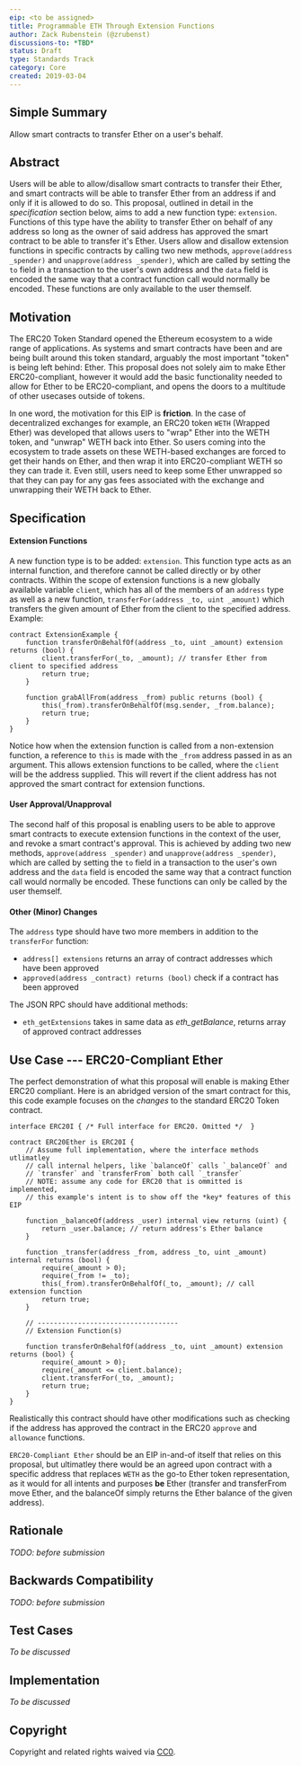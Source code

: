 ```yaml
---
eip: <to be assigned>
title: Programmable ETH Through Extension Functions
author: Zack Rubenstein (@zrubenst)
discussions-to: *TBD*
status: Draft
type: Standards Track
category: Core
created: 2019-03-04
---
```


## Simple Summary
Allow smart contracts to transfer Ether on a user's behalf.

## Abstract
Users will be able to allow/disallow smart contracts to transfer their Ether, and smart contracts will be able to transfer Ether from an address if and only if it is allowed to do so. This proposal, outlined in detail in the *specification* section below, aims to add a new function type: `extension`. Functions of this type have the ability to transfer Ether on behalf of any address so long as the owner of said address has approved the smart contract to be able to transfer it's Ether. Users allow and disallow extension functions in specific contracts by calling two new methods, `approve(address _spender)` and `unapprove(address _spender)`, which are called by setting the `to` field in a transaction to the user's own address and the `data` field is encoded the same way that a contract function call would normally be encoded. These functions are only available to the user themself.

## Motivation
The ERC20 Token Standard opened the Ethereum ecosystem to a wide range of applications. As systems and smart contracts have been and are being built around this token standard, arguably the most important "token" is being left behind: Ether. This proposal does not solely aim to make Ether ERC20-compliant, however it would add the basic functionality needed to allow for Ether to be ERC20-compliant, and opens the doors to a multitude of other usecases outside of tokens.

In one word, the motivation for this EIP is **friction**. In the case of decentralized exchanges for example, an ERC20 token `WETH` (Wrapped Ether) was developed that allows users to "wrap" Ether into the WETH token, and "unwrap" WETH back into Ether. So users coming into the ecosystem to trade assets on these WETH-based exchanges are forced to get their hands on Ether, and then wrap it into ERC20-compliant WETH so they can trade it. Even still, users need to keep some Ether unwrapped so that they can pay for any gas fees associated with the exchange and unwrapping their WETH back to Ether.

## Specification

#### Extension Functions
A new function type is to be added: `extension`. This function type acts as an internal function, and therefore cannot be called directly or by other contracts. Within the scope of extension functions is a new globally available variable `client`, which has all of the members of an `address` type as well as a new function, `transferFor(address _to, uint _amount)` which transfers the given amount of Ether from the client to the specified address. Example:

```
contract ExtensionExample {
    function transferOnBehalfOf(address _to, uint _amount) extension returns (bool) {
        client.transferFor(_to, _amount); // transfer Ether from client to specified address
        return true;
    }
    
    function grabAllFrom(address _from) public returns (bool) {
        this(_from).transferOnBehalfOf(msg.sender, _from.balance);
        return true;
    }
}
```

Notice how when the extension function is called from a non-extension function, a reference to `this` is made with the `_from` address passed in as an argument. This allows extension functions to be called, where the `client` will be the address supplied. This will revert if the client address has not approved the smart contract for extension functions.

#### User Approval/Unapproval

The second half of this proposal is enabling users to be able to approve smart contracts to execute extension functions in the context of the user, and revoke a smart contract's approval. This is achieved by adding two new methods, `approve(address _spender)` and `unapprove(address _spender)`, which are called by setting the `to` field in a transaction to the user's own address and the `data` field is encoded the same way that a contract function call would normally be encoded. These functions can only be called by the user themself.

#### Other (Minor) Changes

The `address` type should have two more members in addition to the `transferFor` function:

- `address[] extensions` returns an array of contract addresses which have been approved
- `approved(address _contract) returns (bool)` check if a contract has been approved

The JSON RPC should have additional methods:

- `eth_getExtensions` takes in same data as *eth_getBalance*, returns array of approved contract addresses

## Use Case --- ERC20-Compliant Ether

The perfect demonstration of what this proposal will enable is making Ether ERC20 compliant. Here is an abridged version of the smart contract for this, this code example focuses on the *changes* to the standard ERC20 Token contract.

```
interface ERC20I { /* Full interface for ERC20. Omitted */  }

contract ERC20Ether is ERC20I {
    // Assume full implementation, where the interface methods utlimatley 
    // call internal helpers, like `balanceOf` calls `_balanceOf` and 
    // `transfer` and `transferFrom` both call `_transfer`
    // NOTE: assume any code for ERC20 that is ommitted is implemented,
    // this example's intent is to show off the *key* features of this EIP
    
    function _balanceOf(address _user) internal view returns (uint) {
        return _user.balance; // return address's Ether balance
    }
    
    function _transfer(address _from, address _to, uint _amount) internal returns (bool) {
        require(_amount > 0);
        require(_from != _to);
        this(_from).transferOnBehalfOf(_to, _amount); // call extension function
        return true;
    }
    
    // -----------------------------------
    // Extension Function(s)
    
    function transferOnBehalfOf(address _to, uint _amount) extension returns (bool) {
        require(_amount > 0);
        require(_amount <= client.balance);
        client.transferFor(_to, _amount);
        return true;
    }
}
```

Realistically this contract should have other modifications such as checking if the address has approved the contract in the ERC20 `approve` and `allowance` functions.

`ERC20-Compliant Ether` should be an EIP in-and-of itself that relies on this proposal, but ultimatley there would be an agreed upon contract with a specific address that replaces `WETH` as the go-to Ether token representation, as it would for all intents and purposes **be** Ether (transfer and transferFrom move Ether, and the balanceOf simply returns the Ether balance of the given address).

## Rationale
*TODO: before submission*

## Backwards Compatibility
*TODO: before submission*

## Test Cases
*To be discussed*

## Implementation

*To be discussed*

## Copyright
Copyright and related rights waived via [CC0](https://creativecommons.org/publicdomain/zero/1.0/).
